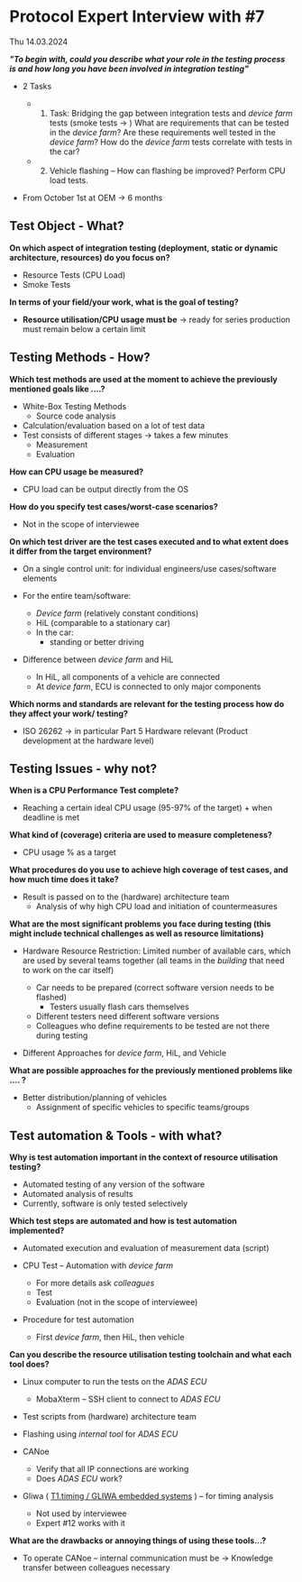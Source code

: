 # Protocol Expert Interview with #7

Thu 14.03.2024

**_"To begin with, could you describe what your role in the testing process is and how long you have been involved in integration testing"_**

- 2 Tasks
  - 1. Task: Bridging the gap between integration tests and _device farm_ tests (smoke tests &rarr; ) What are requirements that can be tested in the _device farm_? Are these requirements well tested in the _device farm_? How do the _device farm_ tests correlate with tests in the car?
  - 2. Vehicle flashing – How can flashing be improved? Perform CPU load tests.

- From October 1st at OEM &rarr; 6 months

## Test Object - What?

**On which aspect of integration testing (deployment, static or dynamic architecture, resources) do you focus on?**

- Resource Tests (CPU Load)
- Smoke Tests

**In terms of your field/your work, what is the goal of testing?**

- **Resource utilisation/CPU usage must be** &rarr; ready for series production must remain below a certain limit

## Testing Methods - How?

**Which test methods are used at the moment to achieve the previously mentioned goals like ....?**

- White-Box Testing Methods
  - Source code analysis
- Calculation/evaluation based on a lot of test data
- Test consists of different stages &rarr; takes a few minutes
  - Measurement
  - Evaluation

**How can CPU usage be measured?**

- CPU load can be output directly from the OS

**How do you specify test cases/worst-case scenarios?**

- Not in the scope of interviewee 

**On which test driver are the test cases executed and to what extent does it differ from the target environment?**

- On a single control unit: for individual engineers/use cases/software elements
- For the entire team/software:
  - _Device farm_ (relatively constant conditions)
  - HiL (comparable to a stationary car)
  - In the car:
    - standing or better driving

- Difference between _device farm_ and HiL
  - In HiL, all components of a vehicle are connected
  - At _device farm_, ECU is connected to only major components

**Which norms and standards are relevant for the testing process how do they affect your work/ testing?**

- ISO 26262 &rarr; in particular Part 5 Hardware relevant (Product development at the hardware level)

## Testing Issues - why not?

**When is a CPU Performance Test complete?**

- Reaching a certain ideal CPU usage (95-97% of the target) + when deadline is met

**What kind of (coverage) criteria are used to measure completeness?**

- CPU usage % as a target

**What procedures do you use to achieve high coverage of test cases, and how much time does it take?**

- Result is passed on to the (hardware) architecture team
  - Analysis of why high CPU load and initiation of countermeasures

**What are the most significant problems you face during testing (this might include technical challenges as well as resource limitations)**

- Hardware Resource Restriction: Limited number of available cars, which are used by several teams together (all teams in the _building_ that need to work on the car itself)
  - Car needs to be prepared (correct software version needs to be flashed)
    - Testers usually flash cars themselves
  - Different testers need different software versions
  - Colleagues who define requirements to be tested are not there during testing

- Different Approaches for _device farm_, HiL, and Vehicle

**What are possible approaches for the previously mentioned problems like .... ?**

- Better distribution/planning of vehicles
  - Assignment of specific vehicles to specific teams/groups

## Test automation & Tools - with what?

**Why is test automation important in the context of resource utilisation testing?**

- Automated testing of any version of the software
- Automated analysis of results
- Currently, software is only tested selectively

**Which test steps are automated and how is test automation implemented?**

- Automated execution and evaluation of measurement data (script)
- CPU Test – Automation with _device farm_
  - For more details ask _colleagues_
  - Test
  - Evaluation (not in the scope of interviewee)

- Procedure for test automation
  - First _device farm_, then HiL, then vehicle

**Can you describe the resource utilisation testing toolchain and what each tool does?**

- Linux computer to run the tests on the _ADAS ECU_
  - MobaXterm – SSH client to connect to _ADAS ECU_

- Test scripts from (hardware) architecture team
- Flashing using _internal tool_ for _ADAS ECU_
- CANoe
  - Verify that all IP connections are working
  - Does _ADAS ECU_ work?

- Gliwa ( [T1.timing / GLIWA embedded systems](https://www.gliwa.com/products/t1timing/) ) – for timing analysis
  - Not used by interviewee
  - Expert #12 works with it

**What are the drawbacks or annoying things of using these tools...?**

- To operate CANoe – internal communication must be &rarr; Knowledge transfer between colleagues necessary
